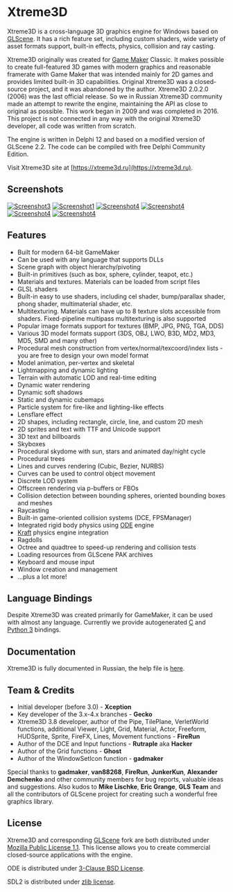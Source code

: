 Xtreme3D
========
Xtreme3D is a cross-language 3D graphics engine for Windows based on [GLScene](https://github.com/GLScene/GLScene). It has a rich feature set, including custom shaders, wide variety of asset formats support, built-in effects, physics, collision and ray casting.

Xtreme3D originally was created for [Game Maker](https://gamemaker.io/) Classic. It makes possible to create full-featured 3D games with modern graphics and reasonable framerate with Game Maker that was intended mainly for 2D games and provides limited built-in 3D capabilities. Original Xtreme3D was a closed-source project, and it was abandoned by the author. Xtreme3D 2.0.2.0 (2006) was the last official release. So we in Russian Xtreme3D community made an attempt to rewrite the engine, maintaining the API as close to original as possible. This work began in 2009 and was completed in 2016. This project is not connected in any way with the original Xtreme3D developer, all code was written from scratch.

The engine is written in Delphi 12 and based on a modified version of GLScene 2.2. The code can be compiled with free Delphi Community Edition.

Visit Xtreme3D site at [https://xtreme3d.ru](https://xtreme3d.ru).

Screenshots
-----------
[![Screenshot3](/screenshots/pbr-thumb.jpg)](/screenshots/pbr.jpg)
[![Screenshot1](/screenshots/shadows-thumb.jpg)](/screenshots/shadows.jpg)
[![Screenshot4](/screenshots/water2-thumb.jpg)](/screenshots/water2.jpg)
[![Screenshot4](/screenshots/bumpshadows-thumb.jpg)](/screenshots/bumpshadows.jpg)
[![Screenshot4](/screenshots/x3d-3.0-rain-thumb.jpg)](/screenshots/x3d-3.0-rain.jpg)
[![Screenshot4](/screenshots/darkarts-thumb.jpg)](/screenshots/darkarts.jpg)

Features
--------
* Built for modern 64-bit GameMaker
* Can be used with any language that supports DLLs
* Scene graph with object hierarchy/pivoting
* Built-in primitives (such as box, sphere, cylinder, teapot, etc.)
* Materials and textures. Materials can be loaded from script files
* GLSL shaders
* Built-in easy to use shaders, including cel shader, bump/parallax shader, phong shader, multimaterial shader, etc.
* Multitexturing. Materials can have up to 8 texture slots accessible from shaders. Fixed-pipeline multipass multitexturing is also supported
* Popular image formats support for textures (BMP, JPG, PNG, TGA, DDS)
* Various 3D model formats support (3DS, OBJ, LWO, B3D, MD2, MD3, MD5, SMD and many other)
* Procedural mesh construction from vertex/normal/texcoord/index lists - you are free to design your own model format
* Model animation, per-vertex and skeletal
* Lightmapping and dynamic lighting
* Terrain with automatic LOD and real-time editing
* Dynamic water rendering
* Dynamic soft shadows
* Static and dynamic cubemaps
* Particle system for fire-like and lighting-like effects
* Lensflare effect
* 2D shapes, including rectangle, circle, line, and custom 2D mesh
* 2D sprites and text with TTF and Unicode support
* 3D text and billboards
* Skyboxes
* Procedural skydome with sun, stars and animated day/night cycle
* Procedural trees
* Lines and curves rendering (Cubic, Bezier, NURBS)
* Curves can be used to control object movement
* Discrete LOD system
* Offscreen rendering via p-buffers or FBOs
* Collision detection between bounding spheres, oriented bounding boxes and meshes
* Raycasting
* Built-in game-oriented collision systems (DCE, FPSManager)
* Integrated rigid body physics using [ODE](https://www.ode.org/) engine
* [Kraft](https://github.com/BeRo1985/kraft) physics engine integration
* Ragdolls
* Octree and quadtree to speed-up rendering and collision tests
* Loading resources from GLScene PAK archives
* Keyboard and mouse input
* Window creation and management
* ...plus a lot more!

Language Bindings
-----------------
Despite Xtreme3D was created primarily for GameMaker, it can be used with almost any language. Currently we provide autogenerated [C](https://github.com/xtreme3d/xtreme3d/tree/master/bindings/c) and [Python 3](https://github.com/xtreme3d/xtreme3d/tree/master/bindings/python3) bindings.

Documentation
-------------
Xtreme3D is fully documented in Russian, the help file is [here](https://github.com/xtreme3d/xtreme3d/tree/master/doc/ru).

Team & Credits
---------------
* Initial developer (before 3.0) - **Xception**
* Key developer of the 3.x-4.x branches - **Gecko**
* Xtreme3D 3.8 developer, author of the Pipe, TilePlane, VerletWorld functions, additional Viewer, Light, Grid, Material, Actor, Freeform, HUDSprite, Sprite, FireFX, Lines, Movement functions - **FireRun**
* Author of the DCE and Input functions - **Rutraple** aka **Hacker**
* Author of the Grid functions - **Ghost**
* Author of the WindowSetIcon function - **gadmaker**

Special thanks to **gadmaker**, **van88268**, **FireRun**, **JunkerKun**, **Alexander Demchenko** and other community members for bug reports, valuable ideas and suggestions. Also kudos to **Mike Lischke**, **Eric Grange**, **GLS Team** and all the contributors of GLScene project for creating such a wonderful free graphics library.

License
-------
Xtreme3D and corresponding [GLScene](https://glscene.org) fork are both distributed under [Mozilla Public License 1.1](https://www.mozilla.org/en-US/MPL/1.1/). This license allows you to create commercial closed-source applications with the engine.

ODE is distributed under [3-Clause BSD License](https://opensource.org/license/bsd-3-clause).

SDL2 is distributed under [zlib license](https://www.libsdl.org/license.php).
